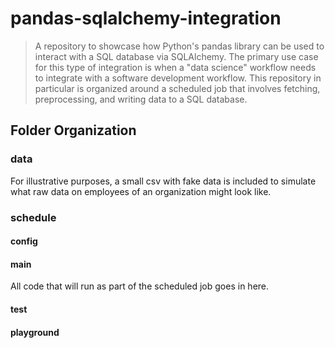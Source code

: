 # pandas-sqlalchemy-integration
> A repository to showcase how Python's pandas library can be used to interact with a SQL database via SQLAlchemy. The primary use case for this type of integration is when a "data science" workflow needs to integrate with a software development workflow. This repository in particular is organized around a scheduled job that involves fetching, preprocessing, and writing data to a SQL database.

## Folder Organization

### data
For illustrative purposes, a small csv with fake data is included to simulate what raw data on employees of an organization might look like.

### schedule

#### config

#### main
All code that will run as part of the scheduled job goes in here.

#### test

#### playground
